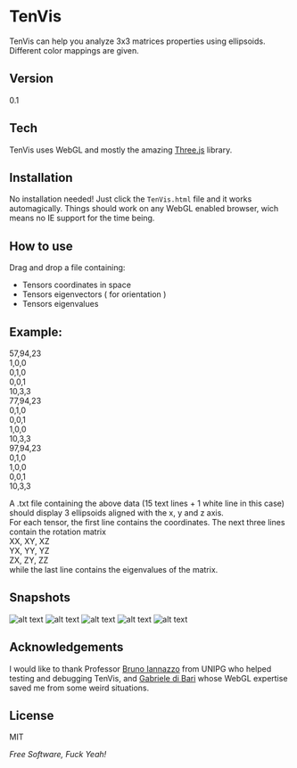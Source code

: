 TenVis
====== 
TenVis can help you analyze 3x3 matrices properties using ellipsoids.  
Different color mappings are given.

Version
-

0.1

Tech
-----------

TenVis uses WebGL and mostly the amazing [Three.js] library. 

Installation
--------------

No installation needed! Just click the `TenVis.html` file and it works automagically. Things should work on any WebGL enabled browser, wich means no IE support for the time being.

How to use
-

Drag and drop a file containing:

  - Tensors coordinates in space
  - Tensors eigenvectors ( for orientation )
  - Tensors eigenvalues

Example:
-
 
57,94,23  
1,0,0  
0,1,0  
0,0,1  
10,3,3  
77,94,23  
0,1,0  
0,0,1  
1,0,0  
10,3,3  
97,94,23  
0,1,0  
1,0,0  
0,0,1  
10,3,3   
  

A .txt file containing the above data (15 text lines + 1 white line in this case) should display 3 ellipsoids aligned with the x, y and z axis.    
For each tensor, the first line contains the coordinates. The next three lines contain the rotation matrix   
 XX, XY, XZ  
 YX, YY, YZ  
 ZX, ZY, ZZ  
while the last line contains the eigenvalues of the matrix.

Snapshots
-
![alt text](https://dl.dropboxusercontent.com/u/1056837/TenVis/imgs/5.PNG "Brain1")
![alt text](https://dl.dropboxusercontent.com/u/1056837/TenVis/imgs/6.PNG "Brain2")
![alt text](https://dl.dropboxusercontent.com/u/1056837/TenVis/imgs/compositecolor-Karcher.PNG "3 tensors interpolation")
![alt text](https://dl.dropboxusercontent.com/u/1056837/TenVis/imgs/detLpY.PNG "Brain DTI slice 1")
![alt text](https://dl.dropboxusercontent.com/u/1056837/TenVis/imgs/LPSGeoAVERA.PNG "Brain DTI slice 2")

Acknowledgements
-
I would like to thank Professor [Bruno Iannazzo] from UNIPG who helped testing and debugging TenVis, and [Gabriele di Bari] whose WebGL expertise 
saved me from some weird situations.

License
-

MIT

*Free Software, Fuck Yeah!*

  [Three.js]: http://threejs.org/
  [Gabriele di Bari]:https://github.com/Gabriele91
  [Bruno Iannazzo]:http://poisson.phc.unipi.it/~maxreen/bruno/   